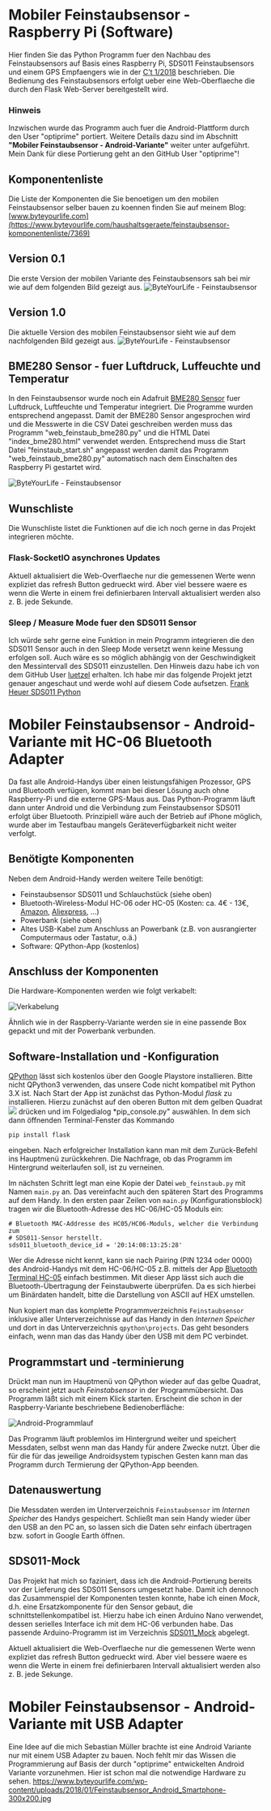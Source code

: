 # Mobiler Feinstaubsensor - Raspberry Pi (Software)
Hier finden Sie das Python Programm fuer den Nachbau des Feinstaubsensors auf Basis eines Raspberry Pi, SDS011 Feinstaubsensors und einem GPS Empfaengers wie in der [C't 1/2018](https://www.heise.de/ct/ausgabe/2018-1-Feinstaub-unterwegs-messen-und-mit-GPS-Daten-aufzeichnen-3919188.html) beschrieben. 
Die Bedienung des Feinstaubsensors erfolgt ueber eine Web-Oberflaeche die durch den Flask Web-Server bereitgestellt wird.

### Hinweis
Inzwischen wurde das Programm auch fuer die Android-Plattform durch den User "optiprime" portiert. Weitere Details dazu sind im Abschnitt **"Mobiler Feinstaubsensor - Android-Variante"** weiter unter aufgeführt. Mein Dank für diese Portierung geht an den GitHub User "optiprime"!

## Komponentenliste
Die Liste der Komponenten die Sie benoetigen um den mobilen Feinstaubsensor selber bauen zu koennen finden Sie auf meinem Blog: [www.byteyourlife.com](https://www.byteyourlife.com/haushaltsgeraete/feinstaubsensor-komponentenliste/7369)

## Version 0.1
Die erste Version der mobilen Variante des Feinstaubsensors sah bei mir wie auf dem folgenden Bild gezeigt aus.
![ByteYourLife - Feinstaubsensor](https://www.byteyourlife.com/wp-content/uploads/2017/05/Mobiler_Feinstaubsensor_03-300x225.jpg)
## Version 1.0
Die aktuelle Version des mobilen Feinstaubsensor sieht wie auf dem nachfolgenden Bild gezeigt aus.
![ByteYourLife - Feinstaubsensor](https://www.byteyourlife.com/wp-content/uploads/2017/10/Feinstaubsensor_small-300x200.jpg)

## BME280 Sensor - fuer Luftdruck, Luffeuchte und Temperatur
In den Feinstaubsensor wurde noch ein Adafruit [BME280 Sensor](https://www.adafruit.com/product/2652) fuer Luftdruck, Luftfeuchte und Temperatur integriert. Die Programme wurden entsprechend angepasst. Damit der BME280 Sensor angesprochen wird und die Messwerte in die CSV Datei geschreiben werden muss das Programm "web_feinstaub_bme280.py" und die HTML Datei "index_bme280.html" verwendet werden. Entsprechend muss die Start Datei "feinstaub_start.sh" angepasst werden damit das Programm "web_feinstaub_bme280.py" automatisch nach dem Einschalten des Raspberry Pi gestartet wird.

![ByteYourLife - Feinstaubsensor](https://www.byteyourlife.com/wp-content/uploads/2017/12/Raspberry_Pi_mobiler_Feinstaubsensor_BME280_macro-768x512.jpg)

## Wunschliste
Die Wunschliste listet die Funktionen auf die ich noch gerne in das Projekt integrieren möchte.

### Flask-SocketIO asynchrones Updates
Aktuell aktualisiert die Web-Overflaeche nur die gemessenen Werte wenn expliziet das refresh Button gedrueckt wird. Aber viel bessere waere es wenn die Werte in einem frei definierbaren Intervall aktualisiert werden also z. B. jede Sekunde.

### Sleep / Measure Mode fuer den SDS011 Sensor
Ich würde sehr gerne eine Funktion in mein Programm integrieren die den SDS011 Sensor auch in den Sleep Mode versetzt wenn keine Messung erfolgen soll. Auch wäre es so möglich abhängig von der Geschwindigkeit den Messintervall des SDS011 einzustellen. Den Hinweis dazu habe ich von dem GitHub User [luetzel](https://github.com/luetzel) erhalten.
Ich habe mir das folgende Projekt jetzt genauer angeschaut und werde wohl auf diesem Code aufsetzen.
[Frank Heuer SDS011 Python](https://gitlab.com/frankrich/sds011_particle_sensor)

# Mobiler Feinstaubsensor - Android-Variante mit HC-06 Bluetooth Adapter
Da fast alle Android-Handys über einen leistungsfähigen Prozessor, GPS und Bluetooth verfügen, kommt man bei dieser Lösung auch ohne Raspberry-Pi und die externe GPS-Maus aus. Das Python-Programm läuft dann unter Android und die Verbindung zum Feinstaubsensor SDS011 erfolgt über Bluetooth. Prinzipiell wäre auch der Betrieb auf iPhone möglich, wurde aber im Testaufbau mangels Geräteverfügbarkeit nicht weiter verfolgt.

## Benötigte Komponenten
Neben dem Android-Handy werden weitere Teile benötigt:
- Feinstaubsensor SDS011 und Schlauchstück (siehe oben)
- Bluetooth-Wireless-Modul HC-06 oder HC-05 (Kosten: ca. 4€ - 13€, [Amazon](https://www.amazon.de/dp/B01FCQZ8VW/ref=psdc_1626220031_t2_B0722MD4FY), [Aliexpress](https://de.aliexpress.com/item/2pcs-lot-HC-06-Bluetooth-for-arduino-serial-pass-through-module-wireless-serial-communication-HC06-Bluetooth/32263209772.html), ...)
- Powerbank (siehe oben)
- Altes USB-Kabel zum Anschluss an Powerbank (z.B. von ausrangierter Computermaus oder Tastatur, o.ä.)
- Software: QPython-App (kostenlos)

## Anschluss der Komponenten
Die Hardware-Komponenten werden wie folgt verkabelt:

![Verkabelung](Android-Verkabelung.jpg)

Ähnlich wie in der Raspberry-Variante werden sie in eine passende Box gepackt und mit der Powerbank verbunden.

## Software-Installation und -Konfiguration
[QPython](https://play.google.com/store/apps/details?id=org.qpython.qpy&hl=de) lässt sich kostenlos über den Google Playstore installieren. Bitte nicht QPython3 verwenden, das unsere Code nicht kompatibel mit Python 3.X ist. Nach Start der App ist zunächst das Python-Modul *flask* zu installieren. Hierzu zunächst auf den oberen Button mit dem gelben Quadrat ![](Android-QPython.jpg) drücken und im Folgedialog *pip_console.py" auswählen. In dem sich dann öffnenden Terminal-Fenster das Kommando

```
pip install flask
```

eingeben. Nach erfolgreicher Installation kann man mit dem Zurück-Befehl ins Hauptmenü zurückkehren. Die Nachfrage, ob das Programm im Hintergrund weiterlaufen soll, ist zu verneinen.

Im nächsten Schritt legt man eine Kopie der Datei `web_feinstaub.py` mit Namen `main.py` an. Das vereinfacht auch den späteren Start des Programms auf dem Handy. In den ersten paar Zeilen von `main.py` (Konfigurationsblock) tragen wir die Bluetooth-Adresse des HC-06/HC-05 Moduls ein:

```
# Bluetooth MAC-Addresse des HC05/HC06-Moduls, welcher die Verbindung zum
# SDS011-Sensor herstellt.
sds011_bluetooth_device_id = '20:14:08:13:25:28'
```

Wer die Adresse nicht kennt, kann sie nach Pairing (PIN 1234 oder 0000) des Android-Handys mit dem HC-06/HC-05 z.B. mittels der App [Bluetooth Terminal HC-05](https://play.google.com/store/apps/details?id=project.bluetoothterminal) einfach bestimmen. Mit dieser App lässt sich auch die Bluetooth-Übertragung der Feinstaubwerte überprüfen. Da es sich hierbei um Binärdaten handelt, bitte die Darstellung von ASCII auf HEX umstellen.

Nun kopiert man das komplette Programmverzeichnis `Feinstaubsensor` inklusive aller Unterverzeichnisse auf das Handy in den *Internen Speicher* und dort in das  Unterverzeichnis `qpython\projects`. Das geht besonders einfach, wenn man das das Handy über den USB mit dem PC verbindet.

## Programmstart und -terminierung
Drückt man nun im Hauptmenü von QPython wieder auf das gelbe Quadrat, so erscheint jetzt auch *Feinstabsensor* in der Programmübersicht. Das Programm läßt sich mit einem Klick starten. Erscheint die schon in der Raspberry-Variante beschriebene Bedienoberfläche:

![Android-Programmlauf](Android-Programmlauf.jpg)

Das Programm läuft problemlos im Hintergrund weiter und speichert Messdaten, selbst wenn man das Handy für andere Zwecke nutzt. Über die für die für das jeweilige Androidsystem typischen Gesten kann man das Programm durch Termierung der QPython-App beenden.

## Datenauswertung
Die Messdaten werden im Unterverzeichnis `Feinstaubsensor` im *Internen Speicher* des Handys gespeichert. Schließt man sein Handy wieder über den USB an den PC an, so lassen sich die Daten sehr einfach übertragen bzw. sofort in Google Earth öffnen.

## SDS011-Mock
Das Projekt hat mich so faziniert, dass ich die Android-Portierung bereits vor der Lieferung des SDS011 Sensors umgesetzt habe. Damit ich dennoch das Zusammenspiel der Komponenten testen konnte, habe ich einen *Mock*, d.h. eine Ersatzkomponente für den Sensor gebaut, die schnittstellenkompatibel ist. Hierzu habe ich einen Arduino Nano verwendet, dessen serielles Interface ich mit dem HC-06 verbunden habe. Das passende Arduino-Programm ist im Verzeichnis [SDS011_Mock](SDS011_Mock/SDS011_Mock.ino) abgelegt.

Aktuell aktualisiert die Web-Overflaeche nur die gemessenen Werte wenn expliziet das refresh Button gedrueckt wird. Aber viel bessere waere es wenn die Werte in einem frei definierbaren Intervall aktualisiert werden also z. B. jede Sekunge.

# Mobiler Feinstaubsensor - Android-Variante mit USB Adapter
Eine Idee auf die mich Sebastian Müller brachte ist eine Android Variante nur mit einem USB Adapter zu bauen. Noch fehlt mir das Wissen die Programmierung auf Basis der durch "optiprime" entwickelten Android Variante vorzunehmen. Hier ist schon mal die notwendige Hardware zu sehen.
https://www.byteyourlife.com/wp-content/uploads/2018/01/Feinstaubsensor_Android_Smartphone-300x200.jpg

